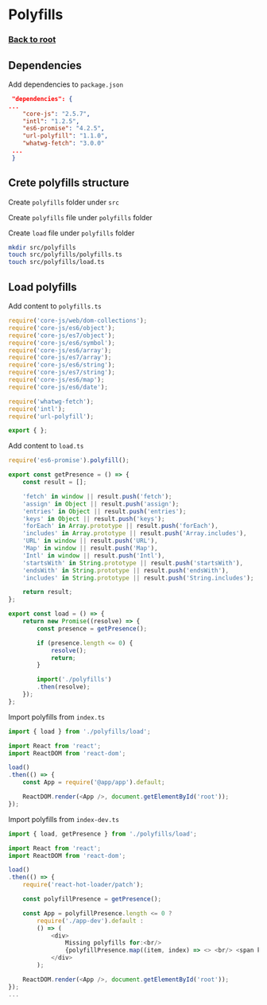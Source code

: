 # Polyfills

### [Back to root](/README.md)

## Dependencies

Add dependencies to `package.json`

```json
 "dependencies": {
...
    "core-js": "2.5.7",
    "intl": "1.2.5",
    "es6-promise": "4.2.5",
    "url-polyfill": "1.1.0",
    "whatwg-fetch": "3.0.0"
 ...
 }
```

## Crete polyfills structure

Create `polyfills` folder under `src`

Create `polyfills` file under `polyfills` folder

Create `load` file under `polyfills` folder

```bash
mkdir src/polyfills
touch src/polyfills/polyfills.ts
touch src/polyfills/load.ts
```

## Load polyfills

Add content to `polyfills.ts`

```ts
require('core-js/web/dom-collections');
require('core-js/es6/object');
require('core-js/es7/object');
require('core-js/es6/symbol');
require('core-js/es6/array');
require('core-js/es7/array');
require('core-js/es6/string');
require('core-js/es7/string');
require('core-js/es6/map');
require('core-js/es6/date');

require('whatwg-fetch');
require('intl');
require('url-polyfill');

export { };
```

Add content to `load.ts`

```ts
require('es6-promise').polyfill();

export const getPresence = () => {
    const result = [];

    'fetch' in window || result.push('fetch');
    'assign' in Object || result.push('assign');
    'entries' in Object || result.push('entries');
    'keys' in Object || result.push('keys');
    'forEach' in Array.prototype || result.push('forEach'),
    'includes' in Array.prototype || result.push('Array.includes'),
    'URL' in window || result.push('URL'),
    'Map' in window || result.push('Map'),
    'Intl' in window || result.push('Intl'),
    'startsWith' in String.prototype || result.push('startsWith'),
    'endsWith' in String.prototype || result.push('endsWith'),
    'includes' in String.prototype || result.push('String.includes');

    return result;
};

export const load = () => {
    return new Promise((resolve) => {
        const presence = getPresence();

        if (presence.length <= 0) {
            resolve();
            return;
        }

        import('./polyfills')
        .then(resolve);
    });
};
```

Import polyfills from `index.ts`

```ts
import { load } from './polyfills/load';

import React from 'react';
import ReactDOM from 'react-dom';

load()
.then(() => {
    const App = require('@app/app').default;

    ReactDOM.render(<App />, document.getElementById('root'));
});
```

Import polyfills from `index-dev.ts`

```ts
import { load, getPresence } from './polyfills/load';

import React from 'react';
import ReactDOM from 'react-dom';

load()
.then(() => {
    require('react-hot-loader/patch');

    const polyfillPresence = getPresence();

    const App = polyfillPresence.length <= 0 ?
        require('./app-dev').default :
        () => (
            <div>
                Missing polyfills for:<br/>
                {polyfillPresence.map((item, index) => <> <br/> <span key={index}>{item}</span></>)}
            </div>
        );

    ReactDOM.render(<App />, document.getElementById('root'));
});
...
```

